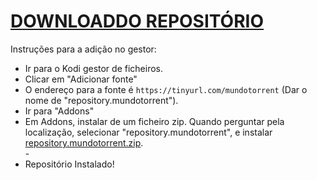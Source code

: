 # <a href="repository.mundotorrent.zip">DOWNLOADDO REPOSITÓRIO</a>

Instruções para a adição no gestor:


<p align="left">
  <ul>
    <li>Ir para o Kodi gestor de ficheiros.</li>
    <li>Clicar em "Adicionar fonte"</li>
    <li>O endereço para a fonte é <code>https://tinyurl.com/mundotorrent</code> (Dar o nome de "repository.mundotorrent").</li>
    <li>Ir para "Addons"</li>
    <li>Em Addons, instalar de um ficheiro zip. Quando perguntar pela localização, selecionar "repository.mundotorrent", e instalar <a href="repository.mundotorrent.zip">repository.mundotorrent.zip</a>.</li>
    -
    <li>Repositório Instalado!</li>
    
</ul>

                                      
                                       

</p>

